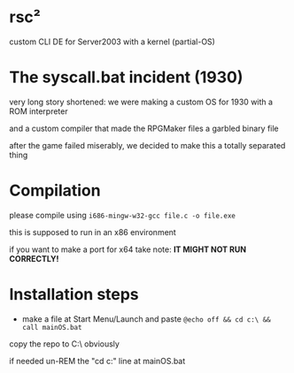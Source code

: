 # rsc²

custom CLI DE for Server2003 with a kernel (partial-OS)

# The syscall.bat incident (1930)

very long story shortened: we were making a custom OS for 1930 with a ROM interpreter

and a custom compiler that made the RPGMaker files a garbled binary file

after the game failed miserably, we decided to make this a totally separated thing

# Compilation

please compile using ```i686-mingw-w32-gcc file.c -o file.exe```

this is supposed to run in an x86 environment

if you want to make a port for x64 take note: **IT MIGHT NOT RUN CORRECTLY!**

# Installation steps

- make a file at Start Menu/Launch and paste ```@echo off && cd c:\ && call mainOS.bat```

copy the repo to C:\ obviously

if needed un-REM the "cd c:\" line at mainOS.bat
